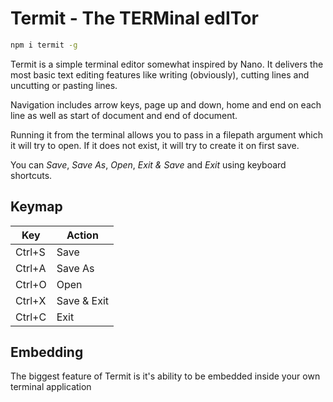 # Termit - The TERMinal edITor

```sh
npm i termit -g
```

Termit is a simple terminal editor somewhat inspired by Nano. It delivers the most basic text editing features like writing (obviously), cutting lines and uncutting or pasting lines.

Navigation includes arrow keys, page up and down, home and end on each line as well as start of document and end of document.

Running it from the terminal allows you to pass in a filepath argument which it will try to open. If it does not exist, it will try to create it on first save.

You can _Save_, _Save As_, _Open_, _Exit & Save_ and _Exit_ using keyboard shortcuts.

## Keymap


| Key    | Action       |
|--------|--------------|
| Ctrl+S |  Save        |
| Ctrl+A |  Save As     |
| Ctrl+O |  Open        |
| Ctrl+X |  Save & Exit |
| Ctrl+C |  Exit        |

## Embedding

The biggest feature of Termit is it's ability to be embedded inside your own terminal application